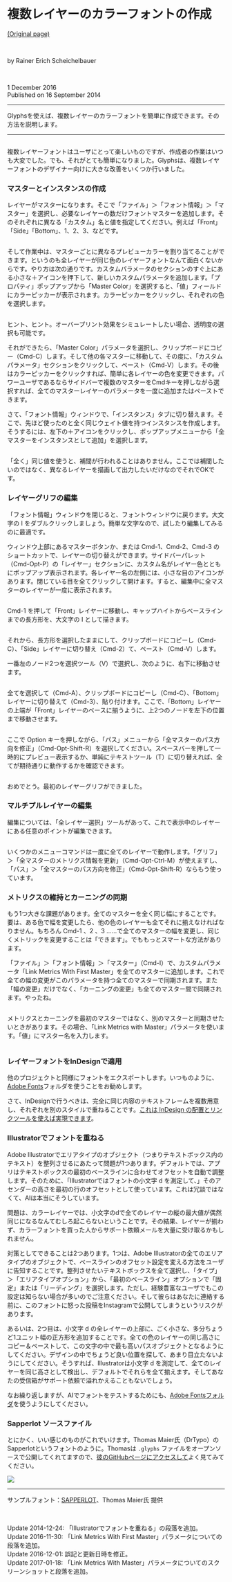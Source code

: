 # 複数レイヤーのカラーフォントの作成

[(Original page)](https://glyphsapp.com/learn/creating-a-layered-color-font)  

<br />

by Rainer Erich Scheichelbauer  

<br />

1 December 2016  
Published on 16 September 2014

********

Glyphsを使えば、複数レイヤーのカラーフォントを簡単に作成できます。その方法を説明します。

********

<img alt="" src="https://glyphsapp.com/media/pages/learn/creating-a-layered-color-font/17a16877d2-1605628236/Sapperlot.png">

複数レイヤーフォントはユーザにとって楽しいものですが、作成者の作業はいつも大変でした。でも、それがとても簡単になりました。Glyphsは、複数レイヤーフォントのデザイナー向けに大きな改善をいくつか行いました。

### マスターとインスタンスの作成

レイヤーがマスターになります。そこで「ファイル」＞「フォント情報」＞「マスター」を選択し、必要なレイヤーの数だけフォントマスターを追加します。そのそれぞれに異なる「カスタム」名と値を指定してください。例えば「Front」「Side」「Bottom」、1、2、3、などです。  

<img alt="" src="https://glyphsapp.com/media/pages/learn/creating-a-layered-color-font/9f2fbc4c4d-1605628235/colorfont-1.gif">

そして作業中は、マスターごとに異なるプレビューカラーを割り当てることができます。というのも全レイヤーが同じ色のレイヤーフォントなんて面白くないからです。やり方は次の通りです。カスタムパラメータのセクションのすぐ上にある小さな＋アイコンを押下して、新しいカスタムパラメータを追加します。「プロパティ」ポップアップから「Master Color」を選択すると、「値」フィールドにカラーピッカーが表示されます。カラーピッカーをクリックし、それぞれの色を選択します。  

<img alt="" src="https://glyphsapp.com/media/pages/learn/creating-a-layered-color-font/5a7f3badab-1605628235/colorfont-2.png">

ヒント、ヒント。オーバープリント効果をシミュレートしたい場合、透明度の選択も可能です。  

それができたら、「Master Color」パラメータを選択し、クリップボードにコピー（Cmd-C）します。そして他の各マスターに移動して、その度に、「カスタムパラメータ」セクションをクリックして、ペースト（Cmd-V）します。その後はカラーピッカーをクリックすれば、簡単に各レイヤーの色を変更できます。パワーユーザであるならサイドバーで複数のマスターをCmdキーを押しながら選択すれば、全てのマスターレイヤーのパラメータを一度に追加またはペーストできます。  

さて、「フォント情報」ウィンドウで、「インスタンス」タブに切り替えます。そこで、先ほど使ったのと全く同じウェイト値を持つインスタンスを作成します。そうするには、左下の＋アイコンをクリックし、ポップアップメニューから「全マスターをインスタンスとして追加」を選択します。  

<img alt="" src="https://glyphsapp.com/media/pages/learn/creating-a-layered-color-font/405be428bc-1605628235/colorfont-3.png">

「全く」同じ値を使うと、補間が行われることはありません。ここでは補間したいのではなく、異なるレイヤーを描画して出力したいだけなのでそれでOKです。  

### レイヤーグリフの編集

「フォント情報」ウィンドウを閉じると、フォントウィンドウに戻ります。大文字の I をダブルクリックしましょう。簡単な文字なので、試したり編集してみるのに最適です。  

ウィンドウ上部にあるマスターボタンか、または Cmd-1、Cmd-2、Cmd-3 のショートカットで、レイヤーの切り替えができます。サイドバーパレット（Cmd-Opt-P）の「レイヤー」セクションに、カスタム名がレイヤー色とともにポップアップ表示されます。各レイヤー名の左側には、小さな目のアイコンがあります。閉じている目を全てクリックして開けます。すると、編集中に全マスターのレイヤーが一度に表示されます。  

<img alt="" src="https://glyphsapp.com/media/pages/learn/creating-a-layered-color-font/1ff69474e3-1605628235/colorfont-4.png">

Cmd-1 を押して「Front」レイヤーに移動し、キャップハイトからベースラインまでの長方形を、大文字の I として描きます。  

<img alt="" src="https://glyphsapp.com/media/pages/learn/creating-a-layered-color-font/409c099317-1605628235/colorfont-5.png">

それから、長方形を選択したままにして、クリップボードにコピーし（Cmd-C）、「Side」レイヤーに切り替え（Cmd-2）て、ペースト（Cmd-V）します。  

一番左のノード2つを選択ツール（V）で選択し、次のように、右下に移動させます。  

<img alt="" src="https://glyphsapp.com/media/pages/learn/creating-a-layered-color-font/9f176f7048-1605628235/colorfont-6.png">

全てを選択して（Cmd-A）、クリップボードにコピーし（Cmd-C）、「Bottom」レイヤーに切り替えて（Cmd-3）、貼り付けます。ここで、「Bottom」レイヤーの上端が「Front」レイヤーのベースに揃うように、上2つのノードを左下の位置まで移動させます。  

<img alt="" src="https://glyphsapp.com/media/pages/learn/creating-a-layered-color-font/a1d1a01964-1605628235/colorfont-7.png">

ここで Option キーを押しながら、「パス」メニューから「全マスターのパス方向を修正」（Cmd-Opt-Shift-R）を選択してください。スペースバーを押して一時的にプレビュー表示するか、単純にテキストツール（T）に切り替えれば、全てが期待通りに動作するかを確認できます。  

<img alt="" src="https://glyphsapp.com/media/pages/learn/creating-a-layered-color-font/fae16b9ae7-1605628235/colorfont-8.png">

おめでとう。最初のレイヤーグリフができました。  

### マルチプルレイヤーの編集

編集については、「全レイヤー選択」ツールがあって、これで表示中のレイヤーにある任意のポイントが編集できます。  

<img alt="" src="https://glyphsapp.com/media/pages/learn/creating-a-layered-color-font/493cdc6a67-1605628236/colorfont-9.gif">

いくつかのメニューコマンドは一度に全てのレイヤーで動作します。「グリフ」＞「全マスターのメトリクス情報を更新」（Cmd-Opt-Ctrl-M）が使えますし、「パス」＞「全マスターのパス方向を修正」（Cmd-Opt-Shift-R）ならもう使っています。  

### メトリクスの維持とカーニングの同期

もう1つ大きな課題があります。全てのマスターを全く同じ幅にすることです。要は、ある色で幅を変更したら、他の色のレイヤーも全てそれに揃えなければなりません。もちろん Cmd-1 、2 、3 ……で全てのマスターの幅を変更し、同じくメトリックを変更することは「できます」。でももっとスマートな方法があります。  

「ファイル」＞「フォント情報」＞「マスター」（Cmd-I）で、カスタムパラメータ「Link Metrics With First Master」を全てのマスターに追加します。これで全ての幅の変更がこのパラメータを持つ全てのマスターで同期されます。また「幅の変更」だけでなく、「カーニングの変更」も全てのマスター間で同期されます。やったね。  

<img alt="" src="https://glyphsapp.com/media/pages/learn/creating-a-layered-color-font/55982ab8be-1605628236/colorkerning.gif">

メトリクスとカーニングを最初のマスターではなく、別のマスターと同期させたいときがあります。その場合、「Link Metrics with Master」パラメータを使います。「値」にマスター名を入力します。  

<img alt="" src="https://glyphsapp.com/media/pages/learn/creating-a-layered-color-font/330f5af643-1605628236/linkmetricswithmaster.png">

### レイヤーフォントをInDesignで適用

他のプロジェクトと同様にフォントをエクスポートします。いつものように、[Adobe Fonts](https://glyphsapp.com/tutorials/testing-your-fonts-in-adobe-apps)フォルダを使うことをお勧めします。  

さて、InDesignで行うべきは、完全に同じ内容のテキストフレームを複数用意し、それぞれを別のスタイルで重ねることです。[これは InDesign の配置とリンクツールを使えば実現できます](http://www.lynda.com/articles/indesign-secrets-how-to-place-and-link-text-without-its-formatting)。

### Illustratorでフォントを重ねる

Adobe Illustratorでエリアタイプのオブジェクト（つまりテキストボックス内のテキスト）を整列させるにあたって問題が1つあります。デフォルトでは、アプリはテキストボックスの最初のベースラインに合わせてオフセットを自動で調整します。そのために、「Illustratorではフォントの小文字 d を測定して、」そのアセンダーの高さを最初の行のオフセットとして使っています。これは冗談ではなくて、AIは本当にそうしています。  

問題は、カラーレイヤーでは、小文字のdで全てのレイヤーの縦の最大値が偶然同じになるなんてむしろ起こらないということです。その結果、レイヤーが揃わず、カラーフォントを買った人からサポート依頼メールを大量に受け取るかもしれません。  

対策としてできることは2つあります。1つは、Adobe Illustratorの全てのエリアタイプのオブジェクトで、ベースラインのオフセット設定を変える方法をユーザに告知することです。整列させたいテキストボックスを全て選択し、「タイプ」＞「エリアタイプオプション」から、「最初のベースライン」オプションで「固定」または「リーディング」を選択します。ただし、経験豊富なユーザでもこの設定は知らない場合が多いのでご注意ください。そして彼らはあなたに連絡する前に、このフォントに怒った投稿をInstagramで公開してしまうというリスクがあります。  

あるいは、2つ目は、小文字 d の全レイヤーの上部に、ごく小さな、多分ちょうど1ユニット幅の正方形を追加することです。全ての色のレイヤーの同じ高さにコピー＆ペーストして、この文字の中で最も高いパスオブジェクトとなるようにしてください。デザインの中でちょうど良い位置を探して、あまり目立たないようにしてください。そうすれば、Illustratorは小文字 d を測定して、全てのレイヤーを同じ高さとして検出し、デフォルトでそれらを全て揃えます。そしてあなたの受信箱がサポート依頼で溢れかえることもないでしょう。  

なお繰り返しますが、AIでフォントをテストするためにも、[Adobe Fontsフォルダ](https://glyphsapp.com/tutorials/testing-your-fonts-in-adobe-apps)を使うようにしてください。

### Sapperlot ソースファイル

とにかく、いい感じのものがこれでいけます。Thomas Maier氏（DrTypo）のSapperlotというフォントのように。Thomasは `.glyphs` ファイルをオープンソースで公開してくれてますので、[彼のGitHubページにアクセスして](https://github.com/DrTypo/sapperlot)よく見てみてください。  

[![](https://glyphsapp.com/media/pages/learn/creating-a-layered-color-font/15eaf016bb-1605628236/colorfont-10.png)](https://github.com/DrTypo/sapperlot)

********

サンプルフォント：[SAPPERLOT](https://github.com/DrTypo/sapperlot)、Thomas Maier氏 提供  

<br />

Update 2014-12-24: 「Illustratorでフォントを重ねる」の段落を追加。  
Update 2016-11-30: 「Link Metrics With First Master」パラメータについての段落を追加。  
Update 2016-12-01: 誤記と更新日時を修正。  
Update 2017-01-18: 「Link Metrics With Master」パラメータについてのスクリーンショットと段落を追加。
